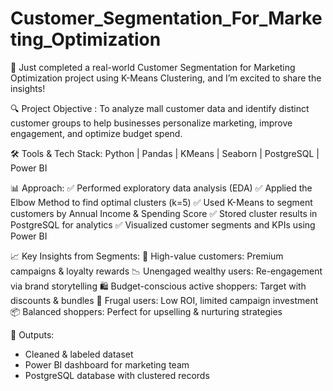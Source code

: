 # Customer_Segmentation_For_Marketing_Optimization

🚀 Just completed a real-world Customer Segmentation for Marketing Optimization project using K-Means Clustering, and I’m excited to share the insights!

🔍 Project Objective :
To analyze mall customer data and identify distinct customer groups to help businesses personalize marketing, improve engagement, and optimize budget spend.

🛠 Tools & Tech Stack:
Python | Pandas | KMeans | Seaborn | PostgreSQL | Power BI

📊 Approach:
✅ Performed exploratory data analysis (EDA)
✅ Applied the Elbow Method to find optimal clusters (k=5)
✅ Used K-Means to segment customers by Annual Income & Spending Score
✅ Stored cluster results in PostgreSQL for analytics
✅ Visualized customer segments and KPIs using Power BI

📈 Key Insights from Segments:
🎯 High-value customers: Premium campaigns & loyalty rewards
📉 Unengaged wealthy users: Re-engagement via brand storytelling
🛍️ Budget-conscious active shoppers: Target with discounts & bundles
🧊 Frugal users: Low ROI, limited campaign investment
📦 Balanced shoppers: Perfect for upselling & nurturing strategies

📁 Outputs:
- Cleaned & labeled dataset
- Power BI dashboard for marketing team
- PostgreSQL database with clustered records


